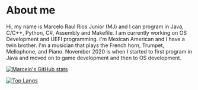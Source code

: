 # About me

Hi, my name is Marcelo Raul Rios Junior (MJ) and I can program in Java, C/C++, Python, C#, Assembly and Makefile. I am currently working on OS Development and UEFI programming. I'm Mexican American and I have a twin brother. I'm a musician that plays the French horn, Trumpet, Mellophone, and Piano. November 2020 is when I started to first program in Java and moved on to game development and then to OS development.

[![Marcelo's GitHub stats](https://github-readme-stats.vercel.app/api?username=PedroElFrijol)](https://github.com/anuraghazra/github-readme-stats)

[![Top Langs](https://github-readme-stats.vercel.app/api/top-langs/?username=PedroElFrijol&layout=compact)](https://github.com/anuraghazra/github-readme-stats)

